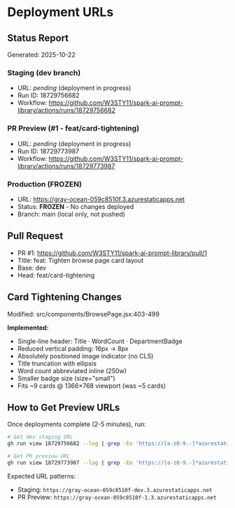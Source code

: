 # Deployment URLs

## Status Report
Generated: 2025-10-22

### Staging (dev branch)
- URL: *pending* (deployment in progress)
- Run ID: 18729756682
- Workflow: https://github.com/W3STY11/spark-ai-prompt-library/actions/runs/18729756682

### PR Preview (#1 - feat/card-tightening)
- URL: *pending* (deployment in progress)
- Run ID: 18729773987
- Workflow: https://github.com/W3STY11/spark-ai-prompt-library/actions/runs/18729773987

### Production (FROZEN)
- URL: https://gray-ocean-059c8510f.3.azurestaticapps.net
- Status: **FROZEN** - No changes deployed
- Branch: main (local only, not pushed)

## Pull Request
- PR #1: https://github.com/W3STY11/spark-ai-prompt-library/pull/1
- Title: feat: Tighten browse page card layout
- Base: dev
- Head: feat/card-tightening

## Card Tightening Changes
Modified: src/components/BrowsePage.jsx:403-499

**Implemented:**
- Single-line header: Title · WordCount · DepartmentBadge
- Reduced vertical padding: 16px → 8px
- Absolutely positioned image indicator (no CLS)
- Title truncation with ellipsis
- Word count abbreviated inline (250w)
- Smaller badge size (size="small")
- Fits ~9 cards @ 1366×768 viewport (was ~5 cards)

## How to Get Preview URLs

Once deployments complete (2-5 minutes), run:

```bash
# Get dev staging URL
gh run view 18729756682 --log | grep -Eo 'https://[a-z0-9.-]*azurestaticapps\.net' | sort -u

# Get PR preview URL
gh run view 18729773987 --log | grep -Eo 'https://[a-z0-9.-]*azurestaticapps\.net' | sort -u
```

Expected URL patterns:
- Staging: `https://gray-ocean-059c8510f-dev.3.azurestaticapps.net`
- PR Preview: `https://gray-ocean-059c8510f-1.3.azurestaticapps.net`
